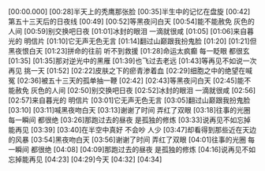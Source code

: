 [00:00.000][00:28]半天上的秃鹰那张脸[00:35]半生中的记忆在盘旋[00:42]第五十三天后的日夜线[00:49][00:52]等黑夜问白天[00:54]能不能赦免 灰色的人间[00:59]别交换吧日夜[01:01]冰封的眼泪 一滴就很咸[01:05][01:06]来自暮光的 明信片[01:10]它无声无色无言[01:14]翻过山巅跟我扮鬼脸[01:20][01:21]但黑夜恨白天[01:23]拼命的往前 听不到救援[01:28]命运太疯癫 每一眨眼 都很玄[01:35][01:35]那对逆光中的黑雁[01:39]也飞过去老远[01:43]等再见不如说一次再见 挑一天[01:52][02:22]皮肤之下的瘀青渗着血[02:29]细胞之中的绝望在喊冤[02:36]被五十三天的孤单抽一鞭[02:42][02:43]等黑夜问白天[02:45]能不能赦免 灰色的人间[02:50]别交换吧日夜[02:52]冰封的眼泪 一滴就很咸[02:56][02:57]来自暮光的 明信片[03:01]它无声无色无言[03:05]翻过山巅跟我扮鬼脸[03:10][03:11]喊黑夜吻白天[03:13]谢谢了时间 弄红了双眼[03:18]往事的光圈 每一瞬间 都很绝[03:26]那跑过去的昼夜 是孤独的修炼[03:33]说再见不如忘掉能再见[03:39][03:40]在半空中真好 不会吵 人少[03:47]却看得到那些近在天边的风暴[03:54]黑夜吻白天[03:56]谢谢了时间 弄红了双眼[04:01]往事的光圈 每一瞬间 都很绝[04:08][04:09]那跑过去的昼夜 是孤独的修炼[04:16]说再见不如忘掉能再见[04:23][04:29]今天[04:32][04:34]
